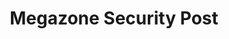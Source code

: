 ---
layout: "writing_by_category_security"
category: "MegazoneCloud"
permalink: "/writing/category/megazonecloud/"
header-img: "assets/owner/hero/archive-bg.jpg"
header-video: "assets/video/metrix2.mp4"
title: "Megazone Security Post"
---